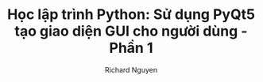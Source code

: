 ---
layout: post
title:  "Học lập trình Python: Sử dụng PyQt5 tạo giao diện GUI cho người dùng - Phần 1"
categories: Python
tags: Python PyQt5 GUI
author: Richard Nguyen
description: tạo giao diện người dùng gui với PyQt5.
---